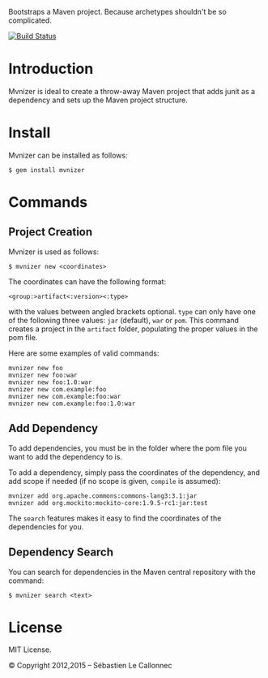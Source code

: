 Bootstraps a Maven project.  Because archetypes shouldn't be so complicated.

[![Build Status](https://travis-ci.org/tychobrailleur/mvnizer.svg?branch=master)](https://travis-ci.org/tychobrailleur/mvnizer)

# Introduction

Mvnizer is ideal to create a throw-away Maven project that adds junit as a dependency and sets up the Maven project structure.

# Install

Mvnizer can be installed as follows:

    $ gem install mvnizer

# Commands

## Project Creation

Mvnizer is used as follows:

    $ mvnizer new <coordinates>

The coordinates can have the following format:

    <group:>artifact<:version><:type>

with the values between angled brackets optional.  `type` can only have one of the following three values: `jar` (default), `war` or `pom`.  This command creates a project in the `artifact` folder, populating the proper values in the pom file.

Here are some examples of valid commands:

    mvnizer new foo
    mvnizer new foo:war
    mvnizer new foo:1.0:war
    mvnizer new com.example:foo
    mvnizer new com.example:foo:war
    mvnizer new com.example:foo:1.0:war

## Add Dependency

To add dependencies, you must be in the folder where the pom file you want to add the dependency to is.

To add a dependency, simply pass the coordinates of the dependency, and add scope if needed (if no scope is given, `compile` is assumed):

    mvnizer add org.apache.commons:commons-lang3:3.1:jar
    mvnizer add org.mockito:mockito-core:1.9.5-rc1:jar:test

The `search` features makes it easy to find the coordinates of the dependencies for you.


## Dependency Search

You can search for dependencies in the Maven central repository with the command:

    $ mvnizer search <text>



# License

MIT License.

© Copyright 2012,2015 – Sébastien Le Callonnec
